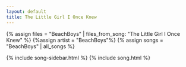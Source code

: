 ```yaml
---
layout: default
title: The Little Girl I Once Knew
---
```


{% assign files = "BeachBoys" | files_from_song: "The Little Girl I Once Knew" %}
{%assign artist = "BeachBoys"%}
{% assign songs = "BeachBoys" | all_songs %}

{% include song-sidebar.html %}
{% include song.html %}
